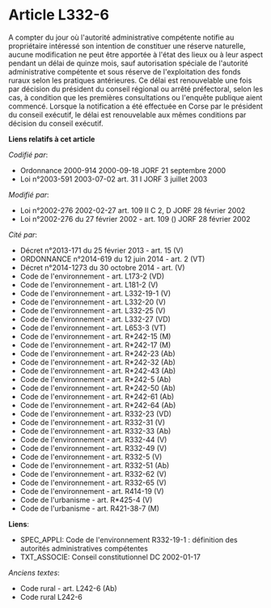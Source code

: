 # Article L332-6

A compter du jour où l'autorité administrative compétente notifie au propriétaire intéressé son intention de constituer une
réserve naturelle, aucune modification ne peut être apportée à l'état des lieux ou à leur aspect pendant un délai de quinze
mois, sauf autorisation spéciale de l'autorité administrative compétente et sous réserve de l'exploitation des fonds ruraux
selon les pratiques antérieures. Ce délai est renouvelable une fois par décision du président du conseil régional ou arrêté
préfectoral, selon les cas, à condition que les premières consultations ou l'enquête publique aient commencé. Lorsque la
notification a été effectuée en Corse par le président du conseil exécutif, le délai est renouvelable aux mêmes conditions
par décision du conseil exécutif.

**Liens relatifs à cet article**

_Codifié par_:

  - Ordonnance 2000-914 2000-09-18 JORF 21 septembre 2000
  - Loi n°2003-591 2003-07-02 art. 31 I JORF 3 juillet 2003

_Modifié par_:

  - Loi n°2002-276 2002-02-27 art. 109 II C 2, D JORF 28 février 2002
  - Loi n°2002-276 du 27 février 2002 - art. 109 () JORF 28 février 2002

_Cité par_:

  - Décret n°2013-171 du 25 février 2013 - art. 15 (V)
  - ORDONNANCE n°2014-619 du 12 juin 2014 - art. 2 (VT)
  - Décret n°2014-1273 du 30 octobre 2014 - art. (V)
  - Code de l'environnement - art. L173-2 (VD)
  - Code de l'environnement - art. L181-2 (V)
  - Code de l'environnement - art. L332-19-1 (V)
  - Code de l'environnement - art. L332-20 (V)
  - Code de l'environnement - art. L332-25 (V)
  - Code de l'environnement - art. L332-27 (VD)
  - Code de l'environnement - art. L653-3 (VT)
  - Code de l'environnement - art. R*242-15 (M)
  - Code de l'environnement - art. R*242-17 (M)
  - Code de l'environnement - art. R*242-23 (Ab)
  - Code de l'environnement - art. R*242-32 (Ab)
  - Code de l'environnement - art. R*242-43 (Ab)
  - Code de l'environnement - art. R*242-5 (Ab)
  - Code de l'environnement - art. R*242-50 (Ab)
  - Code de l'environnement - art. R*242-61 (Ab)
  - Code de l'environnement - art. R*242-64 (Ab)
  - Code de l'environnement - art. R332-23 (VD)
  - Code de l'environnement - art. R332-31 (V)
  - Code de l'environnement - art. R332-33 (Ab)
  - Code de l'environnement - art. R332-44 (V)
  - Code de l'environnement - art. R332-49 (V)
  - Code de l'environnement - art. R332-5 (V)
  - Code de l'environnement - art. R332-51 (Ab)
  - Code de l'environnement - art. R332-62 (V)
  - Code de l'environnement - art. R332-65 (V)
  - Code de l'environnement - art. R414-19 (V)
  - Code de l'urbanisme - art. R*425-4 (V)
  - Code de l'urbanisme - art. R421-38-7 (M)

**Liens**:

  - SPEC_APPLI: Code de l'environnement R332-19-1 : définition des autorités administratives compétentes
  - TXT_ASSOCIE: Conseil constitutionnel DC 2002-01-17

_Anciens textes_:

  - Code rural - art. L242-6 (Ab)
  - Code rural L242-6
